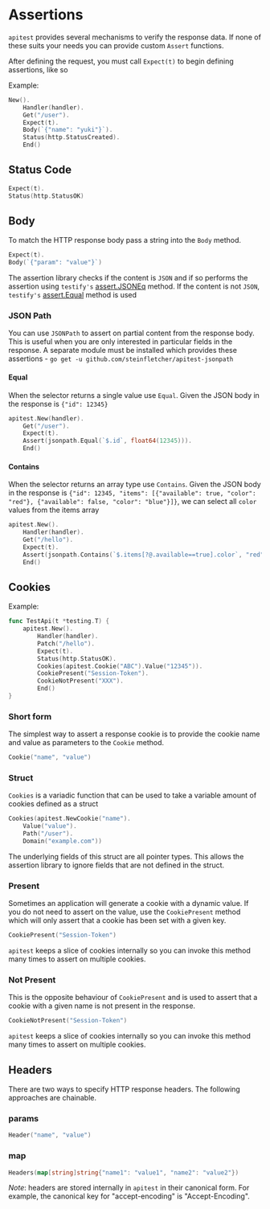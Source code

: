# Assertions

`apitest` provides several mechanisms to verify the response data. If none of these suits your needs you can provide custom `Assert` functions. 

After defining the request, you must call `Expect(t)` to begin defining assertions, like so

Example:

```go
New().
    Handler(handler).
    Get("/user").
    Expect(t).
    Body(`{"name": "yuki"}`).
    Status(http.StatusCreated).
    End()
```

## Status Code

```go
Expect(t).
Status(http.StatusOK)
```

## Body

To match the HTTP response body pass a string into the `Body` method.

```go
Expect(t).
Body(`{"param": "value"}`)
```

The assertion library checks if the content is `JSON` and if so performs the assertion using `testify's` [assert.JSONEq](https://godoc.org/github.com/stretchr/testify/assert#JSONEq) method. If the content is not `JSON`, `testify's` [assert.Equal](https://godoc.org/github.com/stretchr/testify/assert#Equal) method is used 

### JSON Path

You can use `JSONPath` to assert on partial content from the response body. This is useful when you are only interested in particular fields in the response.
A separate module must be installed which provides these assertions - `go get -u github.com/steinfletcher/apitest-jsonpath`

#### Equal

When the selector returns a single value use `Equal`. Given the JSON body in the response is `{"id": 12345}`

```go
apitest.New(handler).
	Get("/user").
	Expect(t).
	Assert(jsonpath.Equal(`$.id`, float64(12345))).
	End()
```

#### Contains

When the selector returns an array type use `Contains`. Given the JSON body in the response is `{"id": 12345, "items": [{"available": true, "color": "red"}, {"available": false, "color": "blue"}]}`, we can select all `color` values from the items array

```go
apitest.New().
	Handler(handler).
	Get("/hello").
	Expect(t).
	Assert(jsonpath.Contains(`$.items[?@.available==true].color`, "red")).
	End()
```

## Cookies

Example:

```go
func TestApi(t *testing.T) {
	apitest.New().
		Handler(handler).
		Patch("/hello").
		Expect(t).
		Status(http.StatusOK).
		Cookies(apitest.Cookie("ABC").Value("12345")).
		CookiePresent("Session-Token").
		CookieNotPresent("XXX").
		End()
}

```

### Short form

The simplest way to assert a response cookie is to provide the cookie name and value as parameters to the `Cookie` method.

```go
Cookie("name", "value")
```

### Struct

`Cookies` is a variadic function that can be used to take a variable amount of cookies defined as a struct

```go
Cookies(apitest.NewCookie("name").
	Value("value").
	Path("/user").
	Domain("example.com"))
```

The underlying fields of this struct are all pointer types. This allows the assertion library to ignore fields that are not defined in the struct.

### Present

Sometimes an application will generate a cookie with a dynamic value. If you do not need to assert on the value, use the `CookiePresent` method which will only assert that a cookie has been set with a given key.

```go
CookiePresent("Session-Token")
```

`apitest` keeps a slice of cookies internally so you can invoke this method many times to assert on multiple cookies.

### Not Present

This is the opposite behaviour of `CookiePresent` and is used to assert that a cookie with a given name is not present in the response.

```go
CookieNotPresent("Session-Token")
```

`apitest` keeps a slice of cookies internally so you can invoke this method many times to assert on multiple cookies.

## Headers

There are two ways to specify HTTP response headers. The following approaches are chainable.

### params

```go
Header("name", "value")
```

### map

```go
Headers(map[string]string{"name1": "value1", "name2": "value2"})
```

*Note*: headers are stored internally in `apitest` in their canonical form. For example, the canonical key for "accept-encoding" is "Accept-Encoding".
